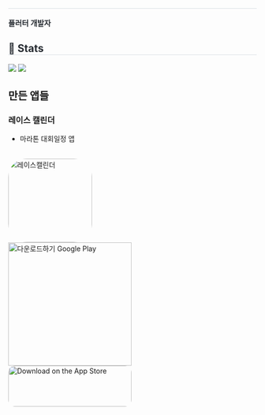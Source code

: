 <div style="text-align: left;"> 
    <h2 style="border-bottom: 1px solid #d8dee4; color: #282d33;">  </h2>  
    <div style="font-weight: 700; font-size: 15px; text-align: left; color: #282d33;"> 플러터 개발자 </div> 
    </div>
    <div style="text-align: left;"> 
    <h2 style="border-bottom: 1px solid #d8dee4; color: #282d33;"> 🏅 Stats </h2> <div style="text-align: left;"> <img src="https://github-readme-stats.vercel.app/api?username=leegh519&bg_color=180,00000000,&title_color=000000&text_color=000000"
         /> <img src="https://github-readme-stats.vercel.app/api/top-langs/?username=leegh519&layout=compact&bg_color=180,00000000,&title_color=000000&text_color=000000"
           /> </div> 
    </div>

    
## 만든 앱들
### 레이스 캘린더
- 마라톤 대회일정 앱
<br/>
<img src="https://is1-ssl.mzstatic.com/image/thumb/Purple116/v4/2b/9e/e2/2b9ee2fa-01b3-587d-f363-07dc90204864/AppIcon-0-0-1x_U007emarketing-0-6-0-0-85-220.png/540x540bb.jpg" alt="레이스캘린더" style="width: 170px; height: 170px; border-radius: 22%; overflow: hidden; display: inline-block; vertical-align: middle;">
<br/>
<a href='https://play.google.com/store/apps/details?id=com.chbb.rundate&pcampaignid=pcampaignidMKT-Other-global-all-co-prtnr-py-PartBadge-Mar2515-1' style="display: inline-block; overflow: hidden; width: 250px;"><img alt='다운로드하기 Google Play'  style="width: 250px;" src='https://play.google.com/intl/en_us/badges/static/images/badges/ko_badge_web_generic.png'/></a>
<br/>
<a href="https://apps.apple.com/kr/app/%EB%A0%88%EC%9D%B4%EC%8A%A4%EC%BA%98%EB%A6%B0%EB%8D%94/id6476253923?itsct=apps_box_badge&amp;itscg=30200" style="display: block; overflow: hidden; border-radius: 13px; width: 250px; height: 83px;"><img src="https://tools.applemediaservices.com/api/badges/download-on-the-app-store/black/ko-kr?size=250x83&amp;releaseDate=1705536000" alt="Download on the App Store" style="border-radius: 13px; width: 250px; height: 83px;"></a>
